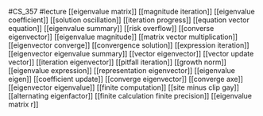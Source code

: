 #CS_357
#lecture
[[eigenvalue matrix]]
[[magnitude iteration]]
[[eigenvalue coefficient]]
[[solution oscillation]]
[[iteration progress]]
[[equation vector equation]]
[[eigenvalue summary]]
[[risk overflow]]
[[converse eigenvector]]
[[eigenvalue magnitude]]
[[matrix vector multiplication]]
[[eigenvector converge]]
[[convergence solution]]
[[expression iteration]]
[[eigenvector eigenvalue summary]]
[[vector eigenvector]]
[[vector update vector]]
[[iteration eigenvector]]
[[pitfall iteration]]
[[growth norm]]
[[eigenvalue expression]]
[[representation eigenvector]]
[[eigenvalue eigen]]
[[coefficient update]]
[[converge eigenvector]]
[[converge axe]]
[[eigenvector eigenvalue]]
[[finite computation]]
[[site minus clip gay]]
[[alternating eigenfactor]]
[[finite calculation finite precision]]
[[eigenvalue matrix r]]
